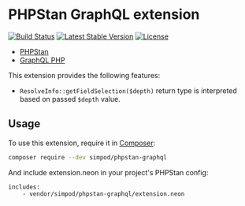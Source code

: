# PHPStan GraphQL extension

[![Build Status](https://travis-ci.org/simpod/phpstan-graphql.svg)](https://travis-ci.org/simpod/phpstan-graphql)
[![Latest Stable Version](https://poser.pugx.org/simpod/phpstan-graphql/v/stable)](https://packagist.org/packages/simpod/phpstan-graphql)
[![License](https://poser.pugx.org/simpod/phpstan-graphql/license)](https://packagist.org/packages/simpod/phpstan-graphql)

* [PHPStan](https://github.com/phpstan/phpstan)
* [GraphQL PHP](https://github.com/webonyx/graphql-php)

This extension provides the following features:

* `ResolveInfo::getFieldSelection($depth)` return type is interpreted based on passed `$depth` value.

## Usage

To use this extension, require it in [Composer](https://getcomposer.org/):

```bash
composer require --dev simpod/phpstan-graphql
```

And include extension.neon in your project's PHPStan config:

```
includes:
	- vendor/simpod/phpstan-graphql/extension.neon
```
